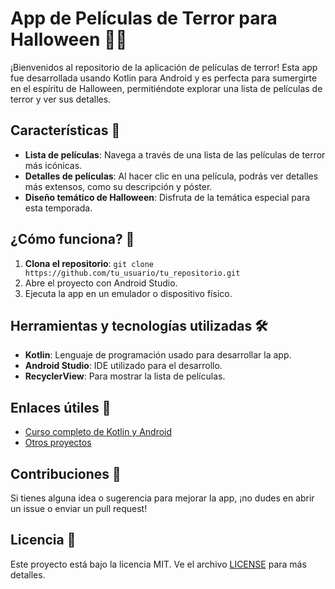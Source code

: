 # App de Películas de Terror para Halloween 🎃🎥

¡Bienvenidos al repositorio de la aplicación de películas de terror! Esta app fue desarrollada usando Kotlin para Android y es perfecta para sumergirte en el espíritu de Halloween, permitiéndote explorar una lista de películas de terror y ver sus detalles.

## Características 🌟

- **Lista de películas**: Navega a través de una lista de las películas de terror más icónicas.
- **Detalles de películas**: Al hacer clic en una película, podrás ver detalles más extensos, como su descripción y póster.
- **Diseño temático de Halloween**: Disfruta de la temática especial para esta temporada.

## ¿Cómo funciona? 🔧

1. **Clona el repositorio**: `git clone https://github.com/tu_usuario/tu_repositorio.git`
2. Abre el proyecto con Android Studio.
3. Ejecuta la app en un emulador o dispositivo físico.

## Herramientas y tecnologías utilizadas 🛠️

- **Kotlin**: Lenguaje de programación usado para desarrollar la app.
- **Android Studio**: IDE utilizado para el desarrollo.
- **RecyclerView**: Para mostrar la lista de películas.

## Enlaces útiles 📌

- [Curso completo de Kotlin y Android](https://www.udemy.com/course/android-kotlin-essentials-inicia-en-el-desarrollo-movil/?referralCode=D28A41ABA6BA5BB9EA34)
- [Otros proyectos](https://gonzalezblanchard.com/)

## Contribuciones 🤝

Si tienes alguna idea o sugerencia para mejorar la app, ¡no dudes en abrir un issue o enviar un pull request!

## Licencia 📜

Este proyecto está bajo la licencia MIT. Ve el archivo [LICENSE](LICENSE) para más detalles.

